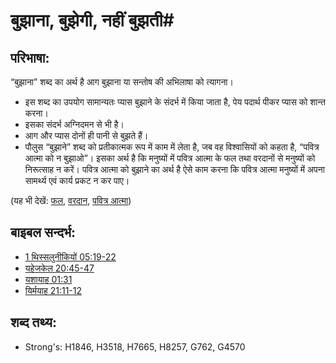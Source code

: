 # बुझाना, बुझेगी, नहीं बुझती#

## परिभाषा: ##

“बुझाना” शब्द का अर्थ है आग बुझाना या सन्तोष की अभिलाषा को त्यागना।

* इस शब्द का उपयोग सामान्यतः प्यास बुझाने के संदर्भ में किया जाता है, पेय पदार्थ पीकर प्यास को शान्त करना।
* इसका संदर्भ अग्निदमन से भी है।
* आग और प्यास दोनों ही पानी से बुझते हैं।
* पौलुस “बुझाने” शब्द को प्रतीकात्मक रूप में काम में लेता है, जब वह विश्वासियों को कहता है, “पवित्र आत्मा को न बुझाओ”। इसका अर्थ है कि मनुष्यों में पवित्र आत्मा के फल तथा वरदानों से मनुष्यों को निरूत्साह न करें। पवित्र आत्मा को बुझाने का अर्थ है ऐसे काम करना कि पवित्र आत्मा मनुष्यों में अपना सामर्थ्य एवं कार्य प्रकट न कर पाए।

(यह भी देखें: [फल](../other/fruit.md), [वरदान](../kt/gift.md), [पवित्र आत्मा](../kt/holyspirit.md))

## बाइबल सन्दर्भ: ##

* [1 थिस्सलुनीकियों 05:19-22](rc://en/tn/help/1th/05/19)
* [यहेजकेल 20:45-47](rc://en/tn/help/ezk/20/45)
* [यशायाह 01:31](rc://en/tn/help/isa/01/31)
* [यिर्मयाह 21:11-12](rc://en/tn/help/jer/21/11)

## शब्द तथ्य: ##

* Strong's: H1846, H3518, H7665, H8257, G762, G4570
